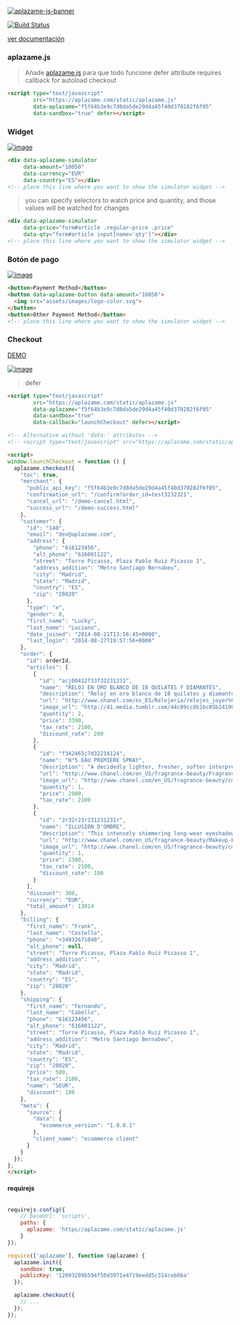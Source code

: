 [![aplazame-js-banner](https://cloud.githubusercontent.com/assets/2305833/18111968/37951520-6f24-11e6-8732-fa73796231ab.png) ](https://aplazame.com "Aplazame")

[![Build Status](http://drone.aplazame.com/api/badges/aplazame/aplazame-js/status.svg)](http://drone.aplazame.com/aplazame/aplazame-js)

[ver documentación](https://aplazame.com/docs/api/)

### aplazame.js

> Añade [aplazame.js](https://aplazame.com/static/aplazame.js) para que todo funcione
> defer attribute requires callback for autoload checkout

``` html
<script type="text/javascript"
        src="https://aplazame.com/static/aplazame.js"
        data-aplazame="f5f64b3e9c7d8da5de29d4a45f40d370282f6f05"
        data-sandbox="true" defer></script>
```


### Widget

[![image](https://cloud.githubusercontent.com/assets/2305833/18114489/c3a44866-6f37-11e6-8a7b-f45f73233fab.png)](https://demo.aplazame.com/)


``` html
<div data-aplazame-simulator
     data-amount="10050"
     data-currency="EUR"
     data-country="ES"></div>
<!-- place this line where you want to show the simulator widget -->
```
> you can specify selectors to watch price and quantity, and those values will be watched for changes

``` html
<div data-aplazame-simulator
     data-price="form#article .regular-price .price"
     data-qty="form#article input[name='qty']"></div>
<!-- place this line where you want to show the simulator widget -->
```

### Botón de pago

[![image](https://cloud.githubusercontent.com/assets/2305833/11635328/4417726a-9d16-11e5-9f8c-91205319aaa5.png)](https://demo.aplazame.com/)

``` html
<button>Payment Method</button>
<button data-aplazame-button data-amount="10050">
  <img src="assets/images/logo-color.svg">
</button>
<button>Other Payment Method</button>
<!-- place this line where you want to show the simulator widget -->
```

### Checkout
[DEMO](https://demo.aplazame.com)

[![image](https://cloud.githubusercontent.com/assets/2305833/11635342/5cd3cc90-9d16-11e5-80b4-4e72824ba4ed.png)](https://demo.aplazame.com/)

> defer

``` html
<script type="text/javascript"
        src="https://aplazame.com/static/aplazame.js"
        data-aplazame="f5f64b3e9c7d8da5de29d4a45f40d370282f6f05"
        data-sandbox="true"
        data-callback="launchCheckout" defer></script>

<!-- Alternative without 'data-' attributes -->
<!-- <script type="text/javascript" src="https://aplazame.com/static/aplazame.js#public_key=f5f64b3e9c7d8da5de29d4a45f40d370282f6f05&sandbox=true&callback=launchCheckout" defer></script> -->

<script>
window.launchCheckout = function () {
  aplazame.checkout({
    "toc": true,
    "merchant": {
      "public_api_key": "f5f64b3e9c7d8da5de29d4a45f40d370282f6f05",
      "confirmation_url": "/confirm?order_id=test3232321",
      "cancel_url": "/demo-cancel.html",
      "success_url": "/demo-success.html"
    },
    "customer": {
      "id": "140",
      "email": "dev@aplazame.com",
      "address": {
        "phone": "616123456",
        "alt_phone": "616001122",
        "street": "Torre Picasso, Plaza Pablo Ruiz Picasso 1",
        "address_addition": "Metro Santiago Bernabeu",
        "city": "Madrid",
        "state": "Madrid",
        "country": "ES",
        "zip": "28020"
      },
      "type": "e",
      "gender": 0,
      "first_name": "Lucky",
      "last_name": "Luciano",
      "date_joined": "2014-08-21T13:56:45+0000",
      "last_login": "2014-08-27T19:57:56+0000"
    },
    "order": {
      "id": orderId,
      "articles": [
        {
          "id": "acj00412f33f32231231",
          "name": "RELOJ EN ORO BLANCO DE 18 QUILATES Y DIAMANTES",
          "description": "Reloj en oro blanco de 18 quilates y diamantes. Pulsera en satén negro. Movimiento de cuarzo de alta precisión.",
          "url": "http://www.chanel.com/es_ES/Relojeria/relojes_joyer%C3%ADa#reloj-en-oro-blanco-de-18-quilates-y-diamantes-J10211",
          "image_url": "http://41.media.tumblr.com/44c89cc8b1bc05b24190286643da7406/tumblr_n3oajaviY71rka780o1_1280.jpg",
          "quantity": 2,
          "price": 3300,
          "tax_rate": 2100,
          "discount_rate": 200
        },
        {
          "id": "f342465j7d32214124",
          "name": "N°5 EAU PREMIERE SPRAY",
          "description": "A decidedly lighter, fresher, softer interpretation of N°5. . . a silky-smooth harmony of notes that reveals the delicate facet of the now and forever fragrance. The modern and airy interpretation of N°5 debuts in the iconic Classic Bottle to instantly elevate the N°5 experience.",
          "url": "http://www.chanel.com/en_US/fragrance-beauty/Fragrance-N%C2%B05-N%C2%B05-88145/sku/138083",
          "image_url": "http://www.chanel.com/en_US/fragrance-beauty/cms2export/Site1Files/P105170/S105340_XLARGE.jpg",
          "quantity": 1,
          "price": 2900,
          "tax_rate": 2100
        },
        {
          "id": "2r32r23r231231231r",
          "name": "ILLUSION D'OMBRE",
          "description": "This intensely shimmering long-wear eyeshadow offers true versatility. An innovative gel texture that is both soft and cushiony allows it to be worn as eyeshadow or eyeliner. Includes a specially designed shadow/liner brush, developed specifically for this unique formula.",
          "url": "http://www.chanel.com/en_US/fragrance-beauty/Makeup-Eyeshadow-ILLUSION-D%27OMBRE-122567",
          "image_url": "http://www.chanel.com/en_US/fragrance-beauty/cms2export/Site1Files/P189810/S189830_XLARGE.jpg",
          "quantity": 1,
          "price": 1300,
          "tax_rate": 2100,
          "discount_rate": 100
        }
      ],
      "discount": 300,
      "currency": "EUR",
      "total_amount": 13014
    },
    "billing": {
      "first_name": "Frank",
      "last_name": "Costello",
      "phone": "+34932671040",
      "alt_phone": null,
      "street": "Torre Picasso, Plaza Pablo Ruiz Picasso 1",
      "address_addition": "",
      "city": "Madrid",
      "state": "Madrid",
      "country": "ES",
      "zip": "28020"
    },
    "shipping": {
      "first_name": "Fernando",
      "last_name": "Cabello",
      "phone": "616123456",
      "alt_phone": "616001122",
      "street": "Torre Picasso, Plaza Pablo Ruiz Picasso 1",
      "address_addition": "Metro Santiago Bernabeu",
      "city": "Madrid",
      "state": "Madrid",
      "country": "ES",
      "zip": "28020",
      "price": 500,
      "tax_rate": 2100,
      "name": "SEUR",
      "discount": 100
    },
    "meta": {
      "source": {
        "data": {
          "ecommerce_version": "1.9.0.1"
        },
        "client_name": "ecommerce client"
      }
    }
  });
};
</script>
```

#### requirejs

``` js

requirejs.config({
    // baseUrl: 'scripts',
    paths: {
      aplazame: 'https//aplazame.com/static/aplazame.js'
    }
});

require(['aplazame'], function (aplazame) {
  aplazame.init({
    sandbox: true,
    publicKey: '12093289b594f50d3971e4719eedd5c314ceb6ba'
  });

  aplazame.checkout({
    // ...
  });
});

```
